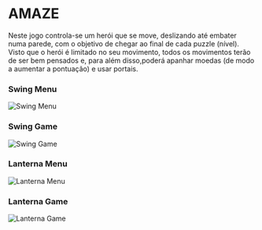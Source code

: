 ﻿# AMAZE

Neste jogo controla-se um herói que se move, deslizando até embater numa parede, com o objetivo de chegar ao final de cada puzzle (nível). Visto que o herói é limitado no seu movimento, todos os movimentos terão de ser bem pensados e, para além disso,poderá apanhar moedas (de modo a aumentar a pontuação) e usar portais.

### Swing Menu

![Swing Menu](https://github.com/FEUP-LPOO/projecto-lpoo-2019-lpoo_73/blob/master/docs/Screenshots/SwingMenu.png)

### Swing Game

![Swing Game](https://github.com/FEUP-LPOO/projecto-lpoo-2019-lpoo_73/blob/master/docs/Screenshots/SwingGame.png)

### Lanterna Menu

![Lanterna Menu](https://github.com/FEUP-LPOO/projecto-lpoo-2019-lpoo_73/blob/master/docs/Screenshots/LanternaMenu.png)

### Lanterna Game

![Lanterna Game](https://github.com/FEUP-LPOO/projecto-lpoo-2019-lpoo_73/blob/master/docs/Screenshots/LanternaGame.png)
